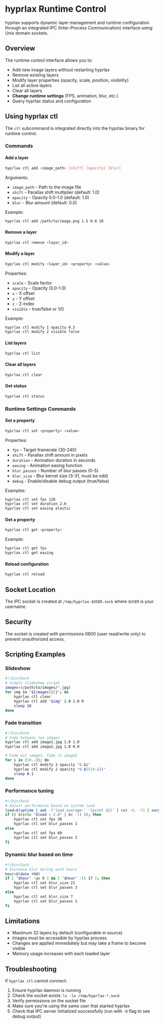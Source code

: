 # hyprlax Runtime Control

hyprlax supports dynamic layer management and runtime configuration through an integrated IPC (Inter-Process Communication) interface using Unix domain sockets.

## Overview

The runtime control interface allows you to:
- Add new image layers without restarting hyprlax
- Remove existing layers
- Modify layer properties (opacity, scale, position, visibility)
- List all active layers
- Clear all layers
- **Change runtime settings** (FPS, animation, blur, etc.)
- Query hyprlax status and configuration

## Using hyprlax ctl

The `ctl` subcommand is integrated directly into the hyprlax binary for runtime control.

### Commands

#### Add a layer
```bash
hyprlax ctl add <image_path> [shift] [opacity] [blur]
```

Arguments:
- `image_path` - Path to the image file
- `shift` - Parallax shift multiplier (default: 1.0)
- `opacity` - Opacity 0.0-1.0 (default: 1.0)
- `blur` - Blur amount (default: 0.0)

Example:
```bash
hyprlax ctl add /path/to/image.png 1.5 0.8 10
```

#### Remove a layer
```bash
hyprlax ctl remove <layer_id>
```

#### Modify a layer
```bash
hyprlax ctl modify <layer_id> <property> <value>
```

Properties:
- `scale` - Scale factor
- `opacity` - Opacity (0.0-1.0)
- `x` - X offset
- `y` - Y offset
- `z` - Z-index
- `visible` - true/false or 1/0

Example:
```bash
hyprlax ctl modify 1 opacity 0.5
hyprlax ctl modify 2 visible false
```

#### List layers
```bash
hyprlax ctl list
```

#### Clear all layers
```bash
hyprlax ctl clear
```

#### Get status
```bash
hyprlax ctl status
```

### Runtime Settings Commands

#### Set a property
```bash
hyprlax ctl set <property> <value>
```

Properties:
- `fps` - Target framerate (30-240)
- `shift` - Parallax shift amount in pixels
- `duration` - Animation duration in seconds
- `easing` - Animation easing function
- `blur_passes` - Number of blur passes (0-5)
- `blur_size` - Blur kernel size (3-31, must be odd)
- `debug` - Enable/disable debug output (true/false)

Examples:
```bash
hyprlax ctl set fps 120
hyprlax ctl set duration 2.0
hyprlax ctl set easing elastic
```

#### Get a property
```bash
hyprlax ctl get <property>
```

Example:
```bash
hyprlax ctl get fps
hyprlax ctl get easing
```

#### Reload configuration
```bash
hyprlax ctl reload
```

## Socket Location

The IPC socket is created at `/tmp/hyprlax-$USER.sock` where `$USER` is your username.

## Security

The socket is created with permissions 0600 (user read/write only) to prevent unauthorized access.

## Scripting Examples

### Slideshow
```bash
#!/bin/bash
# Simple slideshow script
images=(/path/to/images/*.jpg)
for img in "${images[@]}"; do
    hyprlax ctl clear
    hyprlax ctl add "$img" 1.0 1.0 0
    sleep 10
done
```

### Fade transition
```bash
#!/bin/bash
# Fade between two images
hyprlax ctl add image1.jpg 1.0 1.0
hyprlax ctl add image2.jpg 1.0 0.0

# Fade out image1, fade in image2
for i in {10..0}; do
    hyprlax ctl modify 1 opacity "0.$i"
    hyprlax ctl modify 2 opacity "0.$((10-i))"
    sleep 0.1
done
```

### Performance tuning
```bash
#!/bin/bash
# Adjust performance based on system load
load=$(uptime | awk -F'load average:' '{print $2}' | cut -d, -f1 | xargs)
if (( $(echo "$load > 2.0" | bc -l) )); then
    hyprlax ctl set fps 30
    hyprlax ctl set blur_passes 1
else
    hyprlax ctl set fps 60
    hyprlax ctl set blur_passes 2
fi
```

### Dynamic blur based on time
```bash
#!/bin/bash
# Increase blur during work hours
hour=$(date +%H)
if [ "$hour" -ge 9 ] && [ "$hour" -lt 17 ]; then
    hyprlax ctl set blur_size 21
    hyprlax ctl set blur_passes 3
else
    hyprlax ctl set blur_size 7
    hyprlax ctl set blur_passes 1
fi
```

## Limitations

- Maximum 32 layers by default (configurable in source)
- Images must be accessible by hyprlax process
- Changes are applied immediately but may take a frame to become visible
- Memory usage increases with each loaded layer

## Troubleshooting

If `hyprlax ctl` cannot connect:
1. Ensure hyprlax daemon is running
2. Check the socket exists: `ls -la /tmp/hyprlax-*.sock`
3. Verify permissions on the socket file
4. Make sure you're using the same user that started hyprlax
5. Check that IPC server initialized successfully (run with `-D` flag to see debug output)